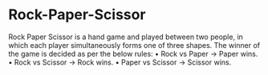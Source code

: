 # Rock-Paper-Scissor
Rock Paper Scissor  is a  hand game and played between two people, in which each  player simultaneously forms one of three shapes. The winner of  the game is decided as per the below rules: • Rock vs Paper -> Paper wins. • Rock vs Scissor -> Rock wins. • Paper vs Scissor -> Scissor wins. 
